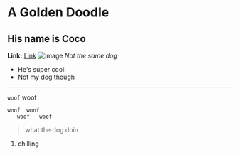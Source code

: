 # A Golden Doodle
## His name is Coco
**Link:**
[Link](https://www.instagram.com/coco.woofs/)
![image](https://www.thesprucepets.com/thmb/Qfi_kkm6FYBdszlNmlMckJXXP3k=/2400x2400/smart/filters:no_upscale()/goldendoodle-dogs-and-puppies-4169955-hero-e45819b36836463e8919f58070eb5442.jpg)
*Not the same dog*

* He's super cool!
* Not my dog though

---
`woof` woof
```
woof  woof
   woof   woof
```
> what the dog doin
1. chilling
